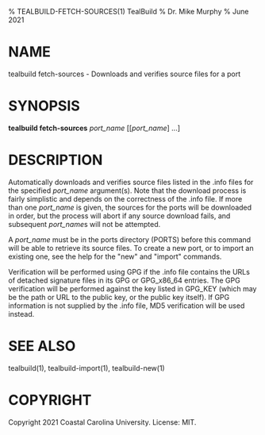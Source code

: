 % TEALBUILD-FETCH-SOURCES(1) TealBuild
% Dr. Mike Murphy
% June 2021


# NAME

tealbuild fetch-sources - Downloads and verifies source files for a port


# SYNOPSIS

**tealbuild fetch-sources** *port\_name* [[*port\_name*] ...]


# DESCRIPTION

Automatically downloads and verifies source files
listed in the .info files for the specified *port\_name* argument(s). Note
that the download process is fairly simplistic and depends on the
correctness of the .info file. If more than one *port\_name* is given, the
sources for the ports will be downloaded in order, but the process will
abort if any source download fails, and subsequent *port\_name*s will not
be attempted.

A *port\_name* must be in the ports directory (PORTS) before this command
will be able to retrieve its source files. To create a new port, or to
import an existing one, see the help for the "new" and "import" commands.

Verification will be performed using GPG if the .info file contains the
URLs of detached signature files in its GPG or GPG\_x86\_64 entries. The
GPG verification will be performed against the key listed in GPG\_KEY
(which may be the path or URL to the public key, or the public key
itself). If GPG information is not supplied by the .info file, MD5
verification will be used instead.


# SEE ALSO

tealbuild(1), tealbuild-import(1), tealbuild-new(1)


# COPYRIGHT

Copyright 2021 Coastal Carolina University. License: MIT.
